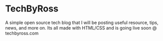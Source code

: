 # TechByRoss
A simple open source tech blog that I will be posting useful resource, tips, news, and more on. 
Its all made with HTML/CSS and is going live soon @ techbyross.com
